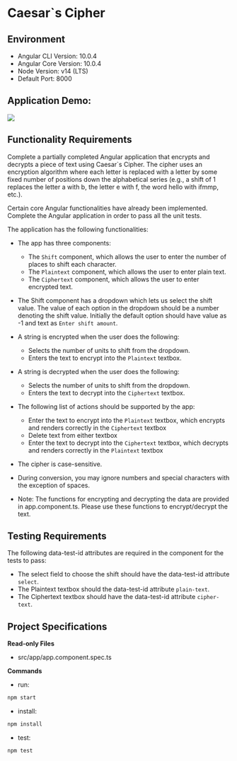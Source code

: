 # Caesar`s Cipher

## Environment 

- Angular CLI Version: 10.0.4
- Angular Core Version: 10.0.4
- Node Version: v14 (LTS)
- Default Port: 8000

## Application Demo:

![](https://hrcdn.net/s3_pub/istreet-assets/iAefx9ivI3w_52gzmuDoBA/caesars-cipher.gif)

## Functionality Requirements

Complete a partially completed Angular application that encrypts and decrypts a piece of text using Caesar`s Cipher. The cipher uses an encryption algorithm where each letter is replaced with a letter by some fixed number of positions down the alphabetical series (e.g., a shift of 1 replaces the letter a with b, the letter e with f, the word hello with ifmmp, etc.).

Certain core Angular functionalities have already been implemented. Complete the Angular application in order to pass all the unit tests.

The application has the following functionalities:

- The app has three components:
  - The `Shift` component, which allows the user to enter the number of places to shift each character.
  - The `Plaintext` component, which allows the user to enter plain text.
  - The `Ciphertext` component, which allows the user to enter encrypted text.

- The Shift component has a dropdown which lets us select the shift value. The value of each option in the dropdown should be a number denoting the shift value. Initially the default option should have value as -1 and text as `Enter shift amount`.

- A string is encrypted when the user does the following:
  - Selects the number of units to shift from the dropdown.
  - Enters the text to encrypt into the `Plaintext` textbox.

- A string is decrypted when the user does the following:
  - Selects the number of units to shift from the dropdown.
  - Enters the text to decrypt into the `Ciphertext` textbox.

- The following list of actions should be supported by the app:
  - Enter the text to encrypt into the `Plaintext` textbox, which encrypts and renders correctly in the `Ciphertext` textbox
  - Delete text from either textbox
  - Enter the text to decrypt into the `Ciphertext` textbox, which decrypts and renders correctly in the `Plaintext` textbox

- The cipher is case-sensitive.
- During conversion, you may ignore numbers and special characters with the exception of spaces.
- Note: The functions for encrypting and decrypting the data are provided in app.component.ts. Please use these functions to encrypt/decrypt the text.

## Testing Requirements

The following data-test-id attributes are required in the component for the tests to pass:

- The select field to choose the shift should have the data-test-id attribute `select`.
- The Plaintext textbox should the data-test-id attribute `plain-text`.
- The Ciphertext textbox should have the data-test-id attribute `cipher-text`.

## Project Specifications

**Read-only Files**
- src/app/app.component.spec.ts

**Commands**
- run: 
```bash
npm start
```
- install: 
```bash
npm install
```
- test: 
```bash
npm test
```
